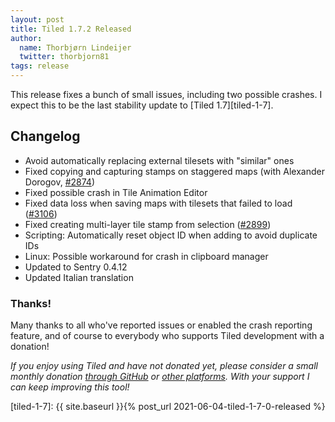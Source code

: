 ```yaml
---
layout: post
title: Tiled 1.7.2 Released
author:
  name: Thorbjørn Lindeijer
  twitter: thorbjorn81
tags: release
---
```


This release fixes a bunch of small issues, including two possible crashes. I expect this to be the last stability update to [Tiled 1.7][tiled-1-7].

Changelog
---------

* Avoid automatically replacing external tilesets with "similar" ones
* Fixed copying and capturing stamps on staggered maps (with Alexander Dorogov, [#2874](https://github.com/mapeditor/tiled/issues/2874))
* Fixed possible crash in Tile Animation Editor
* Fixed data loss when saving maps with tilesets that failed to load ([#3106](https://github.com/mapeditor/tiled/issues/3106))
* Fixed creating multi-layer tile stamp from selection ([#2899](https://github.com/mapeditor/tiled/issues/2899))
* Scripting: Automatically reset object ID when adding to avoid duplicate IDs
* Linux: Possible workaround for crash in clipboard manager
* Updated to Sentry 0.4.12
* Updated Italian translation

### Thanks!

Many thanks to all who've reported issues or enabled the crash reporting feature, and of course to everybody who supports Tiled development with a donation!

_If you enjoy using Tiled and have not donated yet, please consider a small monthly donation [through GitHub](https://github.com/sponsors/bjorn) or [other platforms](https://www.mapeditor.org/donate). With your support I can keep improving this tool!_

[tiled-1-7]: {{ site.baseurl }}{% post_url 2021-06-04-tiled-1-7-0-released %}
